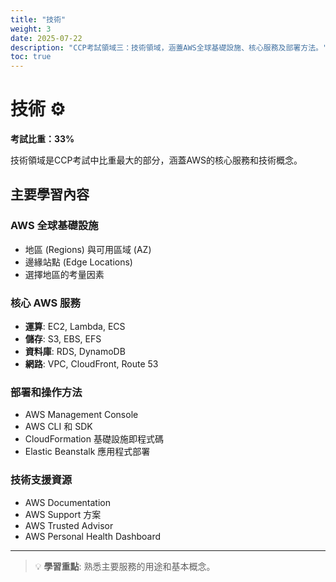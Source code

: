 ```yaml
---
title: "技術"
weight: 3
date: 2025-07-22
description: "CCP考試領域三：技術領域，涵蓋AWS全球基礎設施、核心服務及部署方法。"
toc: true
---
```


# 技術 ⚙️

**考試比重：33%**

技術領域是CCP考試中比重最大的部分，涵蓋AWS的核心服務和技術概念。

## 主要學習內容

### AWS 全球基礎設施
- 地區 (Regions) 與可用區域 (AZ)
- 邊緣站點 (Edge Locations)
- 選擇地區的考量因素

### 核心 AWS 服務
- **運算**: EC2, Lambda, ECS
- **儲存**: S3, EBS, EFS
- **資料庫**: RDS, DynamoDB
- **網路**: VPC, CloudFront, Route 53

### 部署和操作方法
- AWS Management Console
- AWS CLI 和 SDK
- CloudFormation 基礎設施即程式碼
- Elastic Beanstalk 應用程式部署

### 技術支援資源
- AWS Documentation
- AWS Support 方案
- AWS Trusted Advisor
- AWS Personal Health Dashboard

---

> 💡 **學習重點**: 熟悉主要服務的用途和基本概念。